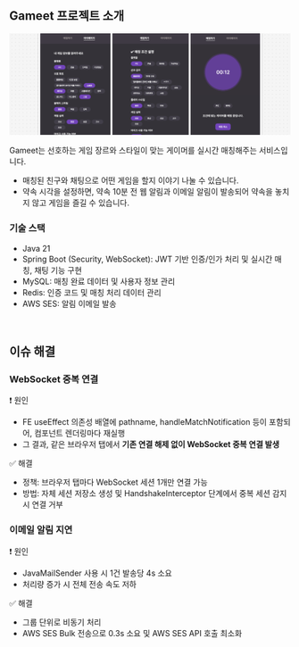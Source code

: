 ## Gameet 프로젝트 소개

![](/img/gameet-info.png)

Gameet는 선호하는 게임 장르와 스타일이 맞는 게이머를 실시간 매칭해주는 서비스입니다.
- 매칭된 친구와 채팅으로 어떤 게임을 할지 이야기 나눌 수 있습니다.
- 약속 시각을 설정하면, 약속 10분 전 웹 알림과 이메일 알림이 발송되어 약속을 놓치지 않고 게임을 즐길 수 있습니다.

### 기술 스택
- Java 21
- Spring Boot (Security, WebSocket): JWT 기반 인증/인가 처리 및 실시간 매칭, 채팅 기능 구현
- MySQL: 매칭 완료 데이터 및 사용자 정보 관리
- Redis: 인증 코드 및 매칭 처리 데이터 관리
- AWS SES: 알림 이메일 발송

<br>

## 이슈 해결

### WebSocket 중복 연결

❗️ 원인
- FE useEffect 의존성 배열에 pathname, handleMatchNotification 등이 포함되어, 컴포넌트 렌더링마다 재실행
- 그 결과, 같은 브라우저 탭에서 **기존 연결 해제 없이 WebSocket 중복 연결 발생**

✅ 해결
- 정책: 브라우저 탭마다 WebSocket 세션 1개만 연결 가능
- 방법: 자체 세션 저장소 생성 및 HandshakeInterceptor 단계에서 중복 세션 감지 시 연결 거부

### 이메일 알림 지연

❗️ 원인
- JavaMailSender 사용 시 1건 발송당 4s 소요
- 처리량 증가 시 전체 전송 속도 저하

✅ 해결

- 그룹 단위로 비동기 처리
- AWS SES Bulk 전송으로 0.3s 소요 및 AWS SES API 호출 최소화